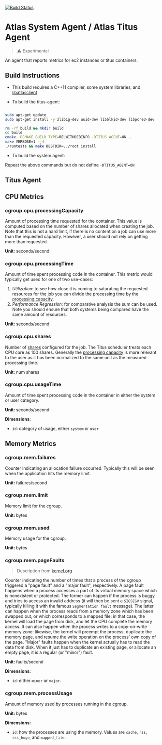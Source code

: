 [![Build Status](https://travis-ci.org/Netflix-Skunkworks/atlas-system-agent.svg?branch=master)](https://travis-ci.org/Netflix-Skunkworks/atlas-system-agent)
# Atlas System Agent / Atlas Titus Agent

> :warning: Experimental

An agent that reports metrics for ec2 instances or titus containers.

## Build Instructions

* This build requires a C++11 compiler, some system libraries, and
  [libatlasclient](https://github.com/Netflix-Skunkworks/atlas-native-client)

* To build the titus-agent:

```sh

sudo apt-get update
sudo apt-get install -y zlib1g-dev uuid-dev libblkid-dev libpcre3-dev

rm -rf build && mkdir build
cd build
cmake -DCMAKE_BUILD_TYPE=RELWITHDEBINFO -DTITUS_AGENT=ON ..
make VERBOSE=1 -j4
./runtests && make DESTDIR=../root install

```

* To build the system agent:

Repeat the above commands but do not define `-DTITUS_AGENT=ON`

## Titus Agent

## CPU Metrics

### cgroup.cpu.processingCapacity

Amount of processing time requested for the container. This value is computed
based on the number of shares allocated when creating the job. Note that this
is not a hard limit, if there is no contention a job can use more than the
requested capacity. However, a user should not rely on getting more than requested.

**Unit:** seconds/second

### cgroup.cpu.processingTime

Amount of time spent processing code in the container. This metric would typically
get used for one of two use-cases:

1. _Utilization_: to see how close it is coming to saturating the requested resources
   for the job you can divide the processing time by the
   [processing capacity](#cgroupcpuprocessingcapacity).
2. _Performance Regression_: for comparative analysis the sum can be used. Note you should ensure
   that both systems being compared have the same amount of resources.

**Unit:** seconds/second

### cgroup.cpu.shares

Number of [shares](https://docs.docker.com/engine/reference/run/#/cpu-share-constraint)
configured for the job. The Titus scheduler treats each CPU core as 100 shares. Generally
the [processing capacity](#cgroupcpuprocessingcapacity) is more relevant to the user as
it has been normalized to the same unit as the measured processing time.

**Unit:** num shares

### cgroup.cpu.usageTime

Amount of time spent processing code in the container in either the system or user
category.

**Unit:** seconds/second

**Dimensions:**

* `id`: category of usage, either `system` or `user`

## Memory Metrics

### cgroup.mem.failures

Counter indicating an allocation failure occurred. Typically this will be seen when
the application hits the memory limit.

**Unit:** failures/second

### cgroup.mem.limit

Memory limit for the cgroup.

**Unit:** bytes

### cgroup.mem.used

Memory usage for the cgroup.

**Unit:** bytes

### cgroup.mem.pageFaults

> Description from [kernel.org](https://www.kernel.org/doc/Documentation/cgroup-v1/memory.txt)

Counter indicating the number of times that a process of the cgroup triggered
a "page fault" and a "major fault", respectively. A page fault happens when a
process accesses a part of its virtual memory space which is nonexistent or
protected. The former can happen if the process is buggy and tries to access
an invalid address (it will then be sent a `SIGSEGV` signal, typically killing
it with the famous `Segmentation fault` message). The latter can happen when the
process reads from a memory zone which has been swapped out, or which corresponds
to a mapped file: in that case, the kernel will load the page from disk, and let
the CPU complete the memory access. It can also happen when the process writes to
a copy-on-write memory zone: likewise, the kernel will preempt the process,
duplicate the memory page, and resume the write operation on the process` own copy
of the page. "Major" faults happen when the kernel actually has to read the data
from disk. When it just has to duplicate an existing page, or allocate an empty
page, it is a regular (or "minor") fault.

**Unit:** faults/second

**Dimensions:**

* `id`: either `minor` or `major`.

### cgroup.mem.processUsage

Amount of memory used by processes running in the cgroup.

**Unit:** bytes

**Dimensions:**

* `id`: how the processes are using the memory. Values are `cache`, `rss`, `rss_huge`,
  and `mapped_file`.
